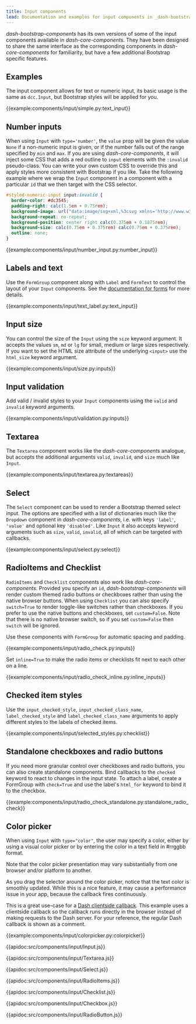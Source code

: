 ```yaml
---
title: Input components
lead: Documentation and examples for input components in _dash-bootstrap-components_.
---
```


_dash-bootstrap-components_ has its own versions of some of the input components available in _dash-core-components_. They have been designed to share the same interface as the corresponding components in _dash-core-components_ for familiarity, but have a few additional Bootstrap specific features.

## Examples

The input component allows for text or numeric input, its basic usage is the same as `dcc.Input`, but Bootstrap styles will be applied for you.

{{example:components/input/simple.py:text_input}}

## Number inputs

When using `Input` with `type='number'`, the `value` prop will be given the value `None` if a non-numeric input is given, or if the number falls out of the range specified by `min` and `max`. If you are using _dash-core-components_, it will inject some CSS that adds a red outline to `input` elements with the `:invalid` pseudo-class. You can write your own custom CSS to override this and apply styles more consistent with Bootstrap if you like. Take the following example where we wrap the `Input` component in a component with a particular `id` that we then target with the CSS selector.

```css
#styled-numeric-input input:invalid {
  border-color: #dc3545;
  padding-right: calc(1.5em + 0.75rem);
  background-image: url("data:image/svg+xml,%3csvg xmlns='http://www.w3.org/2000/svg' fill='%23dc3545' viewBox='-2 -2 7 7'%3e%3cpath stroke='%23dc3545' d='M0 0l3 3m0-3L0 3'/%3e%3ccircle r='.5'/%3e%3ccircle cx='3' r='.5'/%3e%3ccircle cy='3' r='.5'/%3e%3ccircle cx='3' cy='3' r='.5'/%3e%3c/svg%3E");
  background-repeat: no-repeat;
  background-position: center right calc(0.375em + 0.1875rem);
  background-size: calc(0.75em + 0.375rem) calc(0.75em + 0.375rem);
  outline: none;
}
```

{{example:components/input/number_input.py:number_input}}

## Labels and text

Use the `FormGroup` component along with `Label` and `FormText` to control the layout of your `Input` components. See the [documentation for forms](/l/components/form) for more details.

{{example:components/input/text_label.py:text_input}}

## Input size

You can control the size of the `Input` using the `size` keyword argument. It accepts the values `sm`, `md` or `lg` for small, medium or large sizes respectively. If you want to set the HTML size attribute of the underlying `<input>` use the `html_size` keyword argument.

{{example:components/input/size.py:inputs}}

## Input validation

Add valid / invalid styles to your `Input` components using the `valid` and `invalid` keyword arguments.

{{example:components/input/validation.py:inputs}}

## Textarea

The `Textarea` component works like the _dash-core-components_ analogue, but accepts the additional arguments `valid`, `invalid`, and `size` much like `Input`.

{{example:components/input/textarea.py:textareas}}

## Select

The `Select` component can be used to render a Bootstrap themed select input. The options are specified with a list of dictionaries much like the `Dropdown` component in _dash-core-components_, i.e. with keys `'label'`, `'value'` and optional key `'disabled'`. Like `Input` it also accepts keyword arguments such as `size`, `valid`, `invalid`, all of which can be targeted with callbacks.

{{example:components/input/select.py:select}}

## RadioItems and Checklist

`RadioItems` and `Checklist` components also work like _dash-core-components_. Provided you specify an `id`, _dash-bootstrap-components_ will render custom themed radio buttons or checkboxes rather than using the native browser buttons. When using `Checklist` you can also specify `switch=True` to render toggle-like switches rather than checkboxes. If you prefer to use the native buttons and checkboxes, set `custom=False`. Note that there is no native browser switch, so if you set `custom=False` then `switch` will be ignored.

Use these components with `FormGroup` for automatic spacing and padding.

{{example:components/input/radio_check.py:inputs}}

Set `inline=True` to make the radio items or checklists fit next to each other on a line.

{{example:components/input/radio_check_inline.py:inline_inputs}}

## Checked item styles

Use the `input_checked_style`, `input_checked_class_name`, `label_checked_style` and `label_checked_class_name` arguments to apply different styles to the labels of checked items.

{{example:components/input/selected_styles.py:checklist}}

## Standalone checkboxes and radio buttons

If you need more granular control over checkboxes and radio buttons, you can also create standalone components. Bind callbacks to the `checked` keyword to react to changes in the input state. To attach a label, create a FormGroup with `check=True` and use the label's `html_for` keyword to bind it to the checkbox.

{{example:components/input/radio_check_standalone.py:standalone_radio_check}}

## Color picker

When using `Input` with `type="color"`, the user may specify a color, either by using a visual color picker or by entering the color in a text field in #rrggbb format.

Note that the color picker presentation may vary substantially from one browser and/or platform to another.

As you drag the selector around the color picker, notice that the text color is smoothly updated. While this is a nice feature, it may cause a performance issue in your app, because the callback fires continuously.

This is a great use-case for a [Dash clientside callback](https://dash.plotly.com/clientside-callbacks). This example uses a clientside callback so the callback runs directly in the browser instead of making requests to the Dash server. For your reference, the regular Dash callback is shown as a comment.

{{example:components/input/colorpicker.py:colorpicker}}

{{apidoc:src/components/input/Input.js}}

{{apidoc:src/components/input/Textarea.js}}

{{apidoc:src/components/input/Select.js}}

{{apidoc:src/components/input/RadioItems.js}}

{{apidoc:src/components/input/Checklist.js}}

{{apidoc:src/components/input/Checkbox.js}}

{{apidoc:src/components/input/RadioButton.js}}
